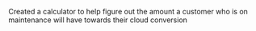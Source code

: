 Created a calculator to help figure out the amount a customer who is on maintenance will have towards their cloud conversion
